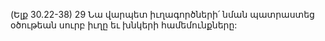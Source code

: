 (Ելք 30.22-38)
29 Նա վարպետ իւղագործների՛ նման պատրաստեց օծութեան սուրբ իւղը եւ խնկերի համեմունքները:
